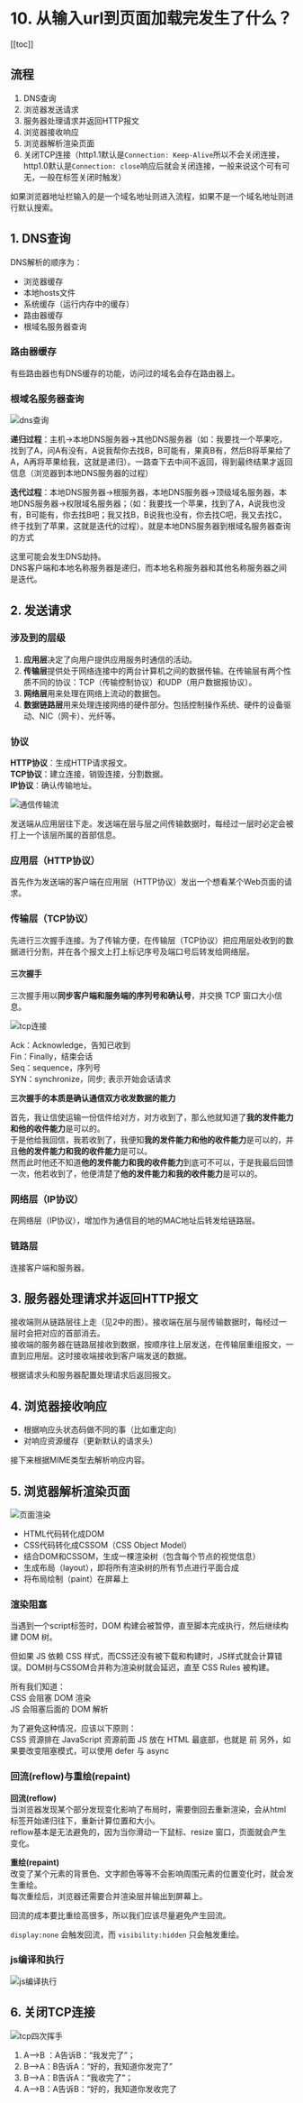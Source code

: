 # 10. 从输入url到页面加载完发生了什么？

[[toc]]

## 流程
1. DNS查询
2. 浏览器发送请求
3. 服务器处理请求并返回HTTP报文
4. 浏览器接收响应
5. 浏览器解析渲染页面
6. 关闭TCP连接（http1.1默认是`Connection: Keep-Alive`所以不会关闭连接，http1.0默认是`Connection: close`响应后就会关闭连接，一般来说这个可有可无，一般在标签关闭时触发）

如果浏览器地址栏输入的是一个域名地址则进入流程，如果不是一个域名地址则进行默认搜索。

## 1. DNS查询
DNS解析的顺序为：

- 浏览器缓存
- 本地hosts文件
- 系统缓存（运行内存中的缓存）
- 路由器缓存
- 根域名服务器查询

### 路由器缓存
有些路由器也有DNS缓存的功能，访问过的域名会存在路由器上。

### 根域名服务器查询
![dns查询](/images/Other/dns查询.jpg)

**递归过程**：主机→本地DNS服务器→其他DNS服务器（如：我要找一个苹果吃，找到了A，问A有没有，A说我帮你去找B，B可能有，果真B有，然后B将苹果给了A，A再将苹果给我，这就是递归）。一路查下去中间不返回，得到最终结果才返回信息（浏览器到本地DNS服务器的过程）    

**迭代过程**：本地DNS服务器→根服务器，本地DNS服务器→顶级域名服务器，本地DNS服务器→权限域名服务器；（如：我要找一个苹果，找到了A，A说我也没有，B可能有，你去找B吧；我又找B，B说我也没有，你去找C吧，我又去找C，终于找到了苹果，这就是迭代的过程）。就是本地DNS服务器到根域名服务器查询的方式

这里可能会发生DNS劫持。   
DNS客户端和本地名称服务器是递归，而本地名称服务器和其他名称服务器之间是迭代。

## 2. 发送请求
### 涉及到的层级
1. **应用层**决定了向用户提供应用服务时通信的活动。
2. **传输层**提供处于网络连接中的两台计算机之间的数据传输。在传输层有两个性质不同的协议：TCP（传输控制协议）和UDP（用户数据报协议）。
3. **网络层**用来处理在网络上流动的数据包。
4. **数据链路层**用来处理连接网络的硬件部分。包括控制操作系统、硬件的设备驱动、NIC（网卡）、光纤等。

### 协议
**HTTP协议**：生成HTTP请求报文。    
**TCP协议**：建立连接，销毁连接，分割数据。   
**IP协议**：确认传输地址。    

![通信传输流](/images/HTTP图解/1通信传输流.png)

发送端从应用层往下走。发送端在层与层之间传输数据时，每经过一层时必定会被打上一个该层所属的首部信息。
### 应用层（HTTP协议）
首先作为发送端的客户端在应用层（HTTP协议）发出一个想看某个Web页面的请求。

### 传输层（TCP协议）
先进行三次握手连接。为了传输方便，在传输层（TCP协议）把应用层处收到的数据进行分割，并在各个报文上打上标记序号及端口号后转发给网络层。

#### 三次握手
三次握手用以**同步客户端和服务端的序列号和确认号**，并交换 TCP 窗口大小信息。

![tcp连接](/images/Other/tcp连接.png)

Ack：Acknowledge，告知已收到   
Fin：Finally，结束会话   
Seq：sequence，序列号   
SYN：synchronize，同步; 表示开始会话请求   

**三次握手的本质是确认通信双方收发数据的能力**

首先，我让信使运输一份信件给对方，对方收到了，那么他就知道了**我的发件能力和他的收件能力**是可以的。  
于是他给我回信，我若收到了，我便知**我的发件能力和他的收件能力**是可以的，并且**他的发件能力和我的收件能力**是可以。  
然而此时他还不知道**他的发件能力和我的收件能力**到底可不可以，于是我最后回馈一次，他若收到了，他便清楚了**他的发件能力和我的收件能力**是可以的。


### 网络层（IP协议）
在网络层（IP协议），增加作为通信目的地的MAC地址后转发给链路层。

### 链路层
连接客户端和服务器。

## 3. 服务器处理请求并返回HTTP报文
接收端则从链路层往上走（见2中的图）。接收端在层与层传输数据时，每经过一层时会把对应的首部消去。   
接收端的服务器在链路层接收到数据，按顺序往上层发送，在传输层重组报文，一直到应用层。这时接收端接收到客户端发送的数据。

根据请求头和服务器配置处理请求后返回报文。

## 4. 浏览器接收响应
- 根据响应头状态码做不同的事（比如重定向）
- 对响应资源缓存（更新默认的请求头）

接下来根据MIME类型去解析响应内容。

## 5. 浏览器解析渲染页面
![页面渲染](/images/Other/页面渲染.jpg)

- HTML代码转化成DOM
- CSS代码转化成CSSOM（CSS Object Model）
- 结合DOM和CSSOM，生成一棵渲染树（包含每个节点的视觉信息）
- 生成布局（layout），即将所有渲染树的所有节点进行平面合成
- 将布局绘制（paint）在屏幕上

### 渲染阻塞
当遇到一个script标签时，DOM 构建会被暂停，直至脚本完成执行，然后继续构建 DOM 树。

但如果 JS 依赖 CSS 样式，而CSS还没有被下载和构建时，JS样式就会计算错误。DOM树与CSSOM合并称为渲染树就会延迟，直至 CSS Rules 被构建。

所有我们知道：  
CSS 会阻塞 DOM 渲染  
JS 会阻塞后面的 DOM 解析  

为了避免这种情况，应该以下原则：  
CSS 资源排在 JavaScript 资源前面
JS 放在 HTML 最底部，也就是 </body>前
另外，如果要改变阻塞模式，可以使用 defer 与 async

### 回流(reflow)与重绘(repaint)
**回流(reflow)**  
当浏览器发现某个部分发现变化影响了布局时，需要倒回去重新渲染，会从html标签开始递归往下，重新计算位置和大小。  
reflow基本是无法避免的，因为当你滑动一下鼠标、resize 窗口，页面就会产生变化。

**重绘(repaint)**   
改变了某个元素的背景色、文字颜色等等不会影响周围元素的位置变化时，就会发生重绘。    
每次重绘后，浏览器还需要合并渲染层并输出到屏幕上。

回流的成本要比重绘高很多，所以我们应该尽量避免产生回流。

`display:none` 会触发回流，而 `visibility:hidden` 只会触发重绘。

### js编译和执行
![js编译执行](/images/Other/js编译执行.jpg)

## 6. 关闭TCP连接
![tcp四次挥手](/images/Other/tcp四次挥手.png)

1. A——>B ：A告诉B：“我发完了”；
2. B——>A：B告诉A：“好的，我知道你发完了”
3. B——>A：B告诉A：“我收完了”；
4. A——>B：A告诉B：“好的，我知道你发收完了